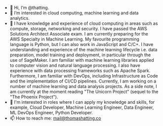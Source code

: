 - 👋 Hi, I’m @thatting.
- 👀 I’m interested in cloud computing, machine learning and data analytics. 
- 🌱  I have knowledge and experience of cloud computing in areas such as compute, storage, networking and security. I have passed the AWS Solutions Architect Associate exam. I am currently preparing for the AWS Specialty in Machine Learning. My favourite programming language is Python, but I can also work in JavaScript and C/C+. I have understanding and experience of the machine learning lifecycle i.e. data preparation, model training and deployment, in particular through the use of SageMaker. I am familiar with machine learning libraries applied to computer vision and natural language processing. I also have experience with data processing frameworks such as Apache Spark. Furthermore, I am familiar with DevOps, including Infrastructure as Code and the implementation of CI/CD pipelines. Currently, I am working on a number of machine learning and data analysis projects.  As a side note, I am currently at the moment reading "The Unicorn Project" (sequel to the "The Phoenix Project").
- 💞️ I'm interested in roles where I can apply my knowledge and skills, for example, Cloud Developer, Machine Learning Engineer, Data Engineer, ML DevOps Engineer, Python Developer. 
- 📫 How to reach me: mail@thomashatting.co

<!---
thatting/thatting is a ✨ special ✨ repository because its `README.md` (this file) appears on your GitHub profile.
You can click the Preview link to take a look at your changes.
--->
